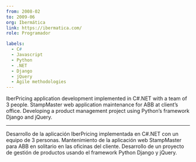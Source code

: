 ```yaml
---
from: 2008-02
to: 2009-06
org: Ibermática
link: https://ibermatica.com/
role: Programador

labels:
  - C#
  - Javascript
  - Python
  - .NET
  - Django
  - jQuery
  - Agile methodologies
---
```


IberPricing application development implemented in C#.NET with a team of 3 people.
StampMaster web application maintenance for ABB at client’s office.
Developing a product management project using Python’s framework Django and jQuery.

---

Desarrollo de la aplicación IberPricing implementada en C#.NET con un equipo de 3 personas.
Mantenimiento de la aplicación web StampMaster para ABB en solitario en las oficinas del cliente.
Desarrollo de un proyecto de gestión de productos usando el framework Python Django y jQuery.
